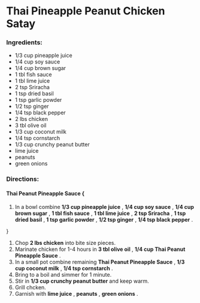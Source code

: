 # Thai Pineapple Peanut Chicken Satay 

### Ingredients: 
* 1/3 cup pineapple juice
* 1/4 cup soy sauce
* 1/4 cup brown sugar
* 1 tbl fish sauce
* 1 tbl lime juice
* 2 tsp Sriracha
* 1 tsp dried basil
* 1 tsp garlic powder
* 1/2 tsp ginger
* 1/4 tsp black pepper
* 2 lbs chicken
* 3 tbl olive oil
* 1/3 cup coconut milk
* 1/4 tsp cornstarch
* 1/3 cup crunchy peanut butter
*  lime juice
*  peanuts
*  green onions

### Directions: 

#### Thai Peanut Pineapple Sauce {
1. In a bowl combine **1/3 cup pineapple juice** , **1/4 cup soy sauce** , **1/4 cup brown sugar** , **1 tbl fish sauce** , **1 tbl lime juice** , **2 tsp Sriracha** , **1 tsp dried basil** , **1 tsp garlic powder** , **1/2 tsp ginger** , **1/4 tsp black pepper** . 

}

1. Chop **2 lbs chicken** into bite size pieces. 
2. Marinate chicken for 1-4 hours in **3 tbl olive oil** , **1/4 cup Thai Peanut Pineapple Sauce** . 
3. In a small pot combine remaining **Thai Peanut Pineapple Sauce** , **1/3 cup coconut milk** , **1/4 tsp cornstarch** . 
4. Bring to a boil and simmer for 1 minute. 
5. Stir in **1/3 cup crunchy peanut butter** and keep warm. 
6. Grill chcken. 
7. Garnish with **lime juice** , **peanuts** , **green onions** . 
